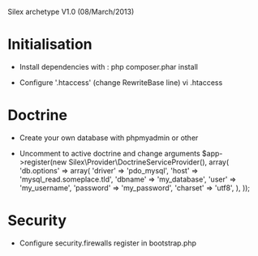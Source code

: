Silex archetype V1.0 (08/March/2013)

Initialisation
=============

- Install dependencies with : 
    php composer.phar install

- Configure '.htaccess' (change RewriteBase line)
    vi .htaccess

Doctrine
======

- Create your own database with phpmyadmin or other

- Uncomment to active doctrine and change arguments
    $app->register(new Silex\Provider\DoctrineServiceProvider(), array(
        'db.options' => array(
            'driver'    => 'pdo_mysql',
            'host'      => 'mysql_read.someplace.tld',
            'dbname'    => 'my_database',
            'user'      => 'my_username',
            'password'  => 'my_password',
            'charset'   => 'utf8',
        ),
    ));

Security
=============

- Configure security.firewalls register in bootstrap.php
